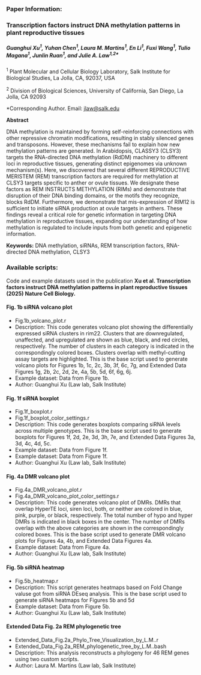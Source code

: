 ### Paper Information:
### Transcription factors instruct DNA methylation patterns in plant reproductive tissues

##### Guanghui Xu<sup>1</sup>, Yuhan Chen<sup>1</sup>, Laura M. Martins<sup>1</sup>, En Li<sup>1</sup>, Fuxi Wang<sup>1</sup>, Tulio Magana<sup>1</sup>, Junlin Ruan<sup>1</sup>, and Julie A. Law<sup>1,2*</sup>

<sup>1</sup> Plant Molecular and Cellular Biology Laboratory, Salk Institute for Biological Studies, La Jolla, CA, 92037, USA

<sup>2</sup> Division of Biological Sciences, University of California, San Diego, La Jolla, CA 92093

*Corresponding Author. Email: jlaw@salk.edu

**Abstract**

DNA methylation is maintained by forming self-reinforcing connections with other repressive chromatin modifications, resulting in stably silenced genes and transposons. However, these mechanisms fail to explain how new methylation patterns are generated. In Arabidopsis, CLASSY3 (CLSY3) targets the RNA-directed DNA methylation (RdDM) machinery to different loci in reproductive tissues, generating distinct epigenomes via unknown mechanism(s). Here, we discovered that several different REPRODUCTIVE MERISTEM (REM) transcription factors are required for methylation at CLSY3 targets specific to anther or ovule tissues. We designate these factors as REM INSTRUCTS METHYLATION (RIMs) and demonstrate that disruption of their DNA binding domains, or the motifs they recognize, blocks RdDM. Furthermore, we demonstrate that mis-expression of RIM12 is sufficient to initiate siRNA production at ovule targets in anthers. These findings reveal a critical role for genetic information in targeting DNA methylation in reproductive tissues, expanding our understanding of how methylation is regulated to include inputs from both genetic and epigenetic information.

**Keywords:** DNA methylation, siRNAs, REM transcription factors, RNA-directed DNA methylation, CLSY3 

### Available scripts:
Code and example datasets used in the publication **Xu et al. Transcription factors instruct DNA methylation patterns in plant reproductive tissues (2025) Nature Cell Biology.** 

#### Fig. 1b siRNA volcano plot
- Fig.1b_volcano_plot.r
- Description: This code generates volcano plot showing the differentially expressed siRNA clusters in rim22. Clusters that are downregulated, unaffected, and upregulated are shown as blue, black, and red circles, respectively. The number of clusters in each category is indicated in the correspondingly colored boxes. Clusters overlap with methyl-cutting assay targets are highlighted. This is the base script used to generate volcano plots for Figures 1b, 1c, 2c, 3b, 3f, 6c, 7g, and Extended Data Figures 1g, 2b, 2c, 2d, 2e, 4a, 5b, 5d, 6f, 6g, 6j.
- Example dataset: Data from Figure 1b.
- Author: Guanghui Xu (Law lab, Salk Institute)

#### Fig. 1f siRNA boxplot
- Fig.1f_boxplot.r
- Fig.1f_boxplot_color_settings.r
- Description: This code generates boxplots comparing siRNA levels across multiple genotypes. This is the base script used to generate boxplots for Figures 1f, 2d, 2e, 3d, 3h, 7e, and Extended Data Figures 3a, 3d, 4c, 4d, 5c.
- Example dataset: Data from Figure 1f.
- Example dataset: Data from Figure 1f.
- Author: Guanghui Xu (Law lab, Salk Institute)

#### Fig. 4a DMR volcano plot
- Fig.4a_DMR_volcano_plot.r
- Fig.4a_DMR_volcano_plot_color_settings.r
- Description: This code generates volcano plot of DMRs. DMRs that overlap HyperTE loci, siren loci, both, or neither are colored in blue, pink, purple, or black, respectively. The total number of hypo and hyper DMRs is indicated in black boxes in the center. The number of DMRs overlap with the above categories are shown in the correspondingly colored boxes. This is the base script used to generate DMR volcano plots for Figures 4a, 4b, and Extended Data Figures 4a.
- Example dataset: Data from Figure 4a.
- Author: Guanghui Xu (Law lab, Salk Institute)

#### Fig. 5b siRNA heatmap
- Fig.5b_heatmap.r
- Description: This script generates heatmaps based on Fold Change valuse got from siRNA DEseq analysis. This is the base script used to generate siRNA heatmaps for Figures 5b and 5d
- Example dataset: Data from Figure 5b.
- Author: Guanghui Xu (Law lab, Salk Institute)

#### Extended Data Fig. 2a REM phylogenetic tree
- Extended_Data_Fig.2a_Phylo_Tree_Visualization_by_L.M..r
- Extended_Data_Fig.2a_REM_phylogenetic_tree_by_L.M..bash
- Description: This analysis reconstructs a phylogeny for 46 REM genes using two custom scripts.
- Author: Laura M. Martins (Law lab, Salk Institute)

